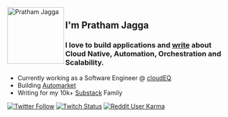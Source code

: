 <img align="left" width="130" height="130" alt="Pratham Jagga" src="https://sdk.bitmoji.com/render/panel/dc878a02-6c0d-4366-ab3b-b86a397e31ad-9abca207-e196-4c3e-8932-0fae4ce0c737-v1.png?transparent=1&palette=1"/>

## I'm Pratham Jagga
### I love to build applications and [write][write] about Cloud Native, Automation, Orchestration and Scalability. 
 - Currently working as a Software Engineer @ [cloudEQ][cloudEQ]
 - Building [Automarket][automarket]
 - Writing for my 10k+ [Substack][Substack] Family


[![Twitter Follow](https://img.shields.io/twitter/follow/prathamjagga123?color=%20%2300acee&label=Follow%20me%20on%20Twitter&style=for-the-badge)][twitter] [![Twitch Status](https://img.shields.io/twitch/status/prathamjagga?label=LiveStream&style=for-the-badge)][twitch] [![Reddit User Karma](https://img.shields.io/reddit/user-karma/combined/dani_akash_?style=for-the-badge)][reddit]


[homepage]: https://linkedin.com/in/pratham-jagga
[twitter]: https://twitter.com/prathamjagga123
[twitch]: https://www.twitch.tv/prathamjagga
[reddit]: https://www.reddit.com/user/dani_akash_
[github]: https://github.com/daniakash
[about-bangalore]: https://www.google.com/search?q=bangalore
[oslash]: https://oslash.com
[automarket]: https://automarket-s42l.vercel.app/
[write]: https://dev.to/prathamjagga
[cloudEQ]: https://cloudeq.com
[Substack]: https://hipratham.substack.com

